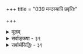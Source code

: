 +++
title = "039 मन्दस्यापि प्रवृत्तिः"

+++
<details><summary>मूलम्</summary>

मन्दस्यापि प्रवृत्तिः किमपि फलमनुद्दिश्य कस्यापि न स्यात् नित्येऽनर्थोपरोधप्रभृति फलमतः काम्यतैवेति चेन्न ।  
नित्येष्टोऽनर्थरोधस्तदितरदतथा किंच शिष्टो विधीनामाज्ञानुज्ञाविभागस्सुगम इह निरुक्त्यैव नैमित्तिकांशः ॥ ३९ ॥
</details>

<details><summary>सर्वाङ्कषा - ३९</summary>

ननु नित्यकर्मणां फलमेव यदि नास्ति, तर्हि न कोऽप्यनुतिष्ठेदित्याक्षिप्य समाधत्ते – मन्दस्येत्यादिना । किमपि फलम् **अनुद्दिश्य** = लेशतोऽपि फलोद्देशं विना, **मन्दस्यापि** = जडस्यापि **कस्यापि** = कस्यचित् प्रवृत्तिः न **स्यात्** = कस्मिंश्चित् कर्मणि प्रवृत्तिः न भवेदेव । किमुत प्रेक्षावतः । अतः नित्येऽपि कर्मणि **अनर्थरोधप्रभृति** = अन्ततः अकरणे प्रत्यवायपरिहारः फलं वक्तव्यमेव । एवञ्च नित्येष्वपि फलस्यावश्यकत्वे **काम्यतैव** = तस्य काम्यत्वमेव किल भवति । अतः नित्यकाम्यविभागः कथम् ? इति 

अनुज्ञाइच्छायां सत्यां क्रियताम्, आसा अवश्य कर्तव्यम् 

[[247]] 

नित्येष्टोऽनर्थरोधस्तदितरदतथा, किंच शिष्टो विधीना- 



 

माज्ञानुज्ञाविभागः, सुगम इह निरुक्त्यैव नैमित्तिकांशः ॥39॥ शब्देनैव 



प्रश्नेसमाधत्ते – इति चेत्, न इति । कथं तर्हि विभागः इत्यत्र - नित्येत्यादि । नित्यम् अनर्थरोधःः प्रत्यवायपरिहारः यत्र इष्टः, तत् नित्यमित्युच्यते । **तदितरत्** = तद्व्यतिरिक्तपशुपुत्रादिफलकं तु **अतथा** = तद्भिन्नं काम्यमुच्यते । काम्यानां तु कर्मणाम् इह लोक एव फलं पशुपुत्रादि विवक्षितम् । अनिष्टपरिहारः अन्यः, इष्टप्राप्तिश्चान्या । तत्र अनिष्टपरिहारः नित्यकर्मणां फलम्, इष्टप्राप्तिः काम्यकर्मणां फलम् ॥ 

ननु पशूनामभावे क्षीरदध्याद्यभावात्कष्टमनुभवति नरः । चित्रयागानुष्ठानेन पशुप्राप्तौ तादृशकष्टपरिहारात्, काम्येष्वपि अनिष्टपरिहारो भवति । अतः काम्येऽप्यस्ति अनिष्टपरिहारः । एवं नित्येष्वपि अकरणे प्रत्यवायरूपानिष्टपरिहाररूपफलसत्त्वादस्त्येव काम्यत्वम् । अतः कथं विभागः ? इत्यत्रोक्तम्नित्येति । **अनिष्टपरिहारस्येष्टत्वेऽपि** = इष्टप्राप्त्यानिष्टपरिहारेऽपि लोके अनिष्टमन्यत्, इष्टं चान्यदेव । तयोः अनिष्टपरिहारः सर्वेषामप्यपेक्षितः, इष्टप्राप्तिस्तु न तादृशरीत्या सर्वेष्टा भवेत् । कण्टकैर्विद्धस्य पुरुषस्य कण्टकपरिहारः अन्यः, चन्दनानुलेपनञ्चान्यदेव । द्वयं कथमेकं भवेत् ? अतः अनर्थपरिहारः नित्यम् इष्टः - नियमेन सर्वैरपेक्ष्यते । 'अनिष्टपरिहार : इष्टः' इत्यंशोऽन्यः तदतिरिक्ता इष्टप्राप्तिश्चान्येति सर्वात्मसाक्षिकम् ॥ 



वस्तुतस्तु 'प्रयोजनमनुद्दिश्य न मन्दोऽपि प्रवर्तते इतिन्यायः दुर्बलविषय एव । अध्यात्मं तु धीराणामेव । 'नायमात्मा बलहीनेन लभ्यः' (मु.3-2-4) 'कश्चिद्धीरः प्रत्यगात्मानमैक्षत्' (कठ. 2-1-1) इत्यादिश्रुतेः । अत एव 'कर्मण्येवाधिकारस्ते मा फलेषु कदाचन । मा कर्मफलहेतुर्भूः मा ते सङ्गोऽस्त्वकर्मणि ॥' (गी. 2-47) इत्यप्यगायत् । पूर्वार्धेनागामिफलेऽसंबन्ध उच्यते । उत्तरार्धेन फलकाले पूर्वकृतस्वकर्मण एवेदं फलमित्याकारकभूतकालचिन्ता निषिध्यते । ततश्च भूतभविष्यचिन्ता धार्मिकस्य न श्रेयस्करी, किन्तु वर्तमानमात्रचिन्तायाः कर्तव्यत्वमुच्यते । अत एव ऋषयः 'अश्वस्तनाः' इत्युक्ताः । तथा च नित्यकर्मणाम् अकरणे प्रत्यवायमात्रम्, न तु करणे प्रत्यवायपरिहारः फलमित्येव रहस्यम् ॥ 

एतदुपर्यपि विवदन्तं प्रत्याहकिञ्चेत्यादि । **किञ्च** = अपि च **विधीनाम्** = लिङ्, लोट्, लेट् तव्यप्रत्ययार्थानां मध्ये **आज्ञानुज्ञाविभागः** = **आज्ञा** = अवश्यकर्तव्या अकरणे चानिष्टावहा । **अनुज्ञा** = यदि तत् अपेक्षितंम् तर्हि तत् कुरु, यदि तन्नापेक्षितम् तदा न निर्बन्धः इत्येवं रूपः विभागः **शिष्टः** = शास्त्रादिसंमतः । ‘यथा अहरहस्सन्ध्यामुपासीत' इत्याज्ञा; 'पुत्रकामः पुत्रेष्ट्या यजेत' इत्यनुज्ञा । उभयोर्महदन्तरं स्थूलमतीनामपि सुगमम् ॥ 

ननु नैमित्तिकइति प्रत्येकविभागः अनुपपन्नः । प्रायश्चित्तादिरूपस्य नैमित्तिककर्मणः प्रत्यवायपरिहारार्थत्वेन, नित्यस्यापि प्रत्यवायपरिहारार्थत्वात् नित्यात् को विशेषः ? । यदि च अकरणे भविष्यतः पापस्याप्रसक्तिहेतुः नित्यम्, प्रायश्चित्तं तु कृतस्य पापस्य निवृत्त्यर्थं क्रियमाणइति नित्याद्विशेषः इत्युच्यते; 

 

[[248]] 

[नैमित्तिककर्मस्वरूपम् ] 

[[110]]. कर्तव्यं यन्निमित्ते सति तदुभयधा, पापशान्त्यर्थमेकं, 

तत् स्यात् काम्येन तुल्यं, परमकरणतो दोषकृन्नित्यतुल्यम् । 

सत्यां कामश्रुतौ संवलितमपि भवेत् तद्बलादेतदेव 

त्यागे च ' प्रत्यवायस्त्वनधिकृतिमुखस्तत्रतत्रावसेयः ॥40॥ निश्चयः कर्तव्यः । 

तदा पश्वाद्यर्थं क्रियमाणं चित्राद्यपि प्रायश्चित्तरूपं नैमित्तिकं स्यात् । पश्वादीनामभावे पापमेव खलु कारणम् । चित्राद्यनुष्ठाने पशुः लभ्यते चेत्, तत्र प्रतिबन्धकं पापं निवृत्तमित्येव खल्वर्थः इत्यत्राह - सुलभ इत्यादि । **इह** = अतादृशकर्मसु **नैमित्तिकांशः** = नैमित्तिककर्मविभागः **निरुक्त्यैव** =नैमित्तिकपदनिर्वचनेनैव **सुगमः** = सुखेनावगन्तुं शक्यः । विचार उत्तरश्लोकेऽप्यनुवर्तते ॥ ३९ ॥
</details>

<details><summary>सर्वार्थसिद्धिः - ३९</summary>

मन्दस्यापि प्रवृत्तिः किमपि फलमनुद्दिश्य कस्यापि न स्यात्  
नित्येऽनर्थोपरोधप्रभृति फलमतः काम्यतैवेति चेन्न ।  
नित्येष्टोऽनर्थरोधस्तदितरदतथा किंच शिष्टो विधीना-  
माज्ञानुज्ञाविभागस्सुगम इह निरुक्त्यैव नैमित्तिकांशः ॥ ३९ ॥  
  
सर्वचेतनप्रवृत्तीनां यत्किंचित्प्रयोजनान्वयान्नित्यादिविभागो न स्यादित्याशङ्क्य परिहरति -मन्दस्येति ॥ प्रभृतिशब्देन 'पापेभ्यो रक्षन्ताम्' इत्यादिप्राप्तदुरितक्षयसंग्रहः । अतः -कर्त्रभीष्टफलत्वादित्यर्थः । काम्यतैव, नित्यनैमित्तिकयोरिति शेषः । सफलत्वाविशेषेऽपि नित्ये तावत्फलविशेषापेक्षया विभागाभिप्रायमाह - नित्येष्ट इति । अनर्थपरिहारस्य सर्वेषां सर्वदाऽभीष्टत्वात्तदर्थे कर्मणि अकरणानर्हतया नित्यत्वेन विभागः । तदितरत् -सुखम् । अतथा - सर्वदाऽभीष्टं न भवति १ सुखरहितायास्सुषुप्तेराकाङ्गणात् । अतस्सुखार्थे काम्यतोक्तिः । उक्तमेव विभागं मुखभेदेन द्रढयति - किं चेति । राजादिनयादीश्वराज्ञानुज्ञारूपविधिभेदाद्विधेयविभागस्सिद्ध इत्यर्थः । ननु द्विविधं नैमित्तिकम्; तत्र प्रायश्चित्तमुपात्तानर्थहेतुनिरासार्थम्; अन्यदप्यकरणनिमित्तानर्थपरिहाराय; अतस्तयोरपि नित्यराशिप्रवेशप्रसङ्ग इत्यत्राह -सुगम इति ॥ ३९ ॥ इति नित्यकाम्यादिविभागः ॥
</details>


